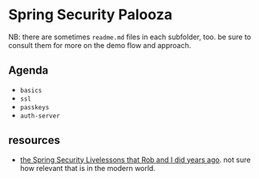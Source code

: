 # Spring Security Palooza

NB: there are sometimes `readme.md` files in each subfolder, too. be sure to consult them for more on the demo flow and approach.

## Agenda

* `basics`
* `ssl`
* `passkeys`
* `auth-server`

## resources
* [the Spring Security Livelessons that Rob and I did years ago](https://github.com/spring-security-livelessons). not sure how relevant that is in the modern world.